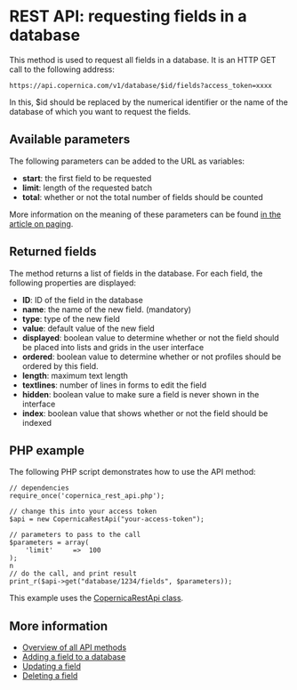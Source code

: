 # REST API: requesting fields in a database

This method is used to request all fields in a database. It is an HTTP GET call to the following address:

`https://api.copernica.com/v1/database/$id/fields?access_token=xxxx`

In this, $id should be replaced by the numerical identifier or the name of the database of which you want to request the fields.

## Available parameters

The following parameters can be added to the URL as variables:

- **start**: the first field to be requested
- **limit**: length of the requested batch
- **total**: whether or not the total number of fields should be counted

More information on the meaning of these parameters can be found [in the article on paging](rest-paging).

## Returned fields

The method returns a list of fields in the database. For each field, the following properties are displayed:
- **ID**: ID of the field in the database
- **name**: the name of the new field. (mandatory)
- **type**: type of the new field
- **value**: default value of the new field
- **displayed**: boolean value to determine whether or not the field should be placed into lists and grids in the user interface
- **ordered**: boolean value to determine whether or not profiles should be ordered by this field.
- **length**: maximum text length
- **textlines**: number of lines in forms to edit the field
- **hidden**: boolean value to make sure a field is never shown in the interface
- **index**: boolean value that shows whether or not the field should be indexed

## PHP example

The following PHP script demonstrates how to use the API method:

	// dependencies
	require_once('copernica_rest_api.php');

	// change this into your access token
	$api = new CopernicaRestApi("your-access-token");

	// parameters to pass to the call
	$parameters = array(
	    'limit'     =>  100
	);
	n
	// do the call, and print result
	print_r($api->get("database/1234/fields", $parameters));

This example uses the [CopernicaRestApi class](rest-php).

## More information
- [Overview of all API methods](rest-api)
- [Adding a field to a database](rest-post-database-fields)
- [Updating a field](rest-put-database-field)
- [Deleting a field](rest-delete-database-field)
